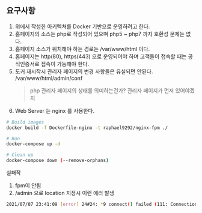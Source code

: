 ## 요구사항

1. 위에서 작성한 아키텍쳐를 Docker 기반으로 운영하려고 한다.
2. 홈페이지의 소스는 php로 작성되어 있으며 php5 ~ php7 까지 호환성 문제는 없다.
3. 홈페이지 소스가 위치해야 하는 경로는 /var/www/html 이다.
4. 홈페이지는 http(80), https(443) 으로 운영되어야 하며 고객들이 접속할 때는 공식인증서로 접속이 가능해야 한다.
5. 도커 재시작시 관리자 페이지의 변경 사항들은 유실되면 안된다. /var/www/html/admin/conf
   > php 관리자 페이지의 상태를 의미하는건가?
   > 관리자 페이지가 먼저 있어야겠지
6. Web Server 는 nginx 를 사용한다.

```sh
# Build images
docker build -f Dockerfile-nginx -t raphael9292/nginx-fpm ./

# Run
docker-compose up -d

# Clean up
docker-compose down (--remove-orphans)
```

실패작

1. fpm이 안됨
2. /admin 으로 location 지정시 이런 에러 발생

```sh
2021/07/07 23:41:09 [error] 24#24: *9 connect() failed (111: Connection refused) while connecting to upstream, client: 192.168.16.1, server: _, request: "GET /admin HTTP/1.1", upstream: "http://192.168.16.3:3000/admin", host: "192.168.45.10"
```
